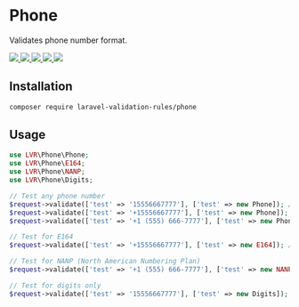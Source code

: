 # Phone

Validates phone number format.

<p >
  <a href="https://travis-ci.org/laravel-validation-rules/phone">
    <img src="https://img.shields.io/travis/laravel-validation-rules/phone.svg?style=flat-square">
  </a>
  <a href="https://scrutinizer-ci.com/g/laravel-validation-rules/phone/code-structure/master/code-coverage">
    <img src="https://img.shields.io/scrutinizer/coverage/g/laravel-validation-rules/phone.svg?style=flat-square">
  </a>
  <a href="https://scrutinizer-ci.com/g/laravel-validation-rules/phone">
    <img src="https://img.shields.io/scrutinizer/g/laravel-validation-rules/phone.svg?style=flat-square">
  </a>
  <a href="https://github.com/laravel-validation-rules/phone/blob/master/LICENSE">
    <img src="https://img.shields.io/github/license/laravel-validation-rules/phone.svg?style=flat-square">
  </a>
  <a href="https://twitter.com/tylercd100">
    <img src="http://img.shields.io/badge/author-@tylercd100-blue.svg?style=flat-square">
  </a>
</p>

## Installation

```bash
composer require laravel-validation-rules/phone
```

## Usage

```php
use LVR\Phone\Phone;
use LVR\Phone\E164;
use LVR\Phone\NANP;
use LVR\Phone\Digits;

// Test any phone number
$request->validate(['test' => '15556667777'], ['test' => new Phone]); // Pass!
$request->validate(['test' => '+15556667777'], ['test' => new Phone]); // Pass!
$request->validate(['test' => '+1 (555) 666-7777'], ['test' => new Phone]); // Pass!

// Test for E164
$request->validate(['test' => '+15556667777'], ['test' => new E164]); // Pass!

// Test for NANP (North American Numbering Plan)
$request->validate(['test' => '+1 (555) 666-7777'], ['test' => new NANP); // Pass!

// Test for digits only
$request->validate(['test' => '15556667777'], ['test' => new Digits]); // Pass!
```
